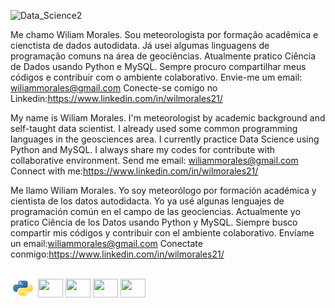 ![Data_Science2](https://user-images.githubusercontent.com/80546143/227724683-dcd9af41-1347-45eb-a7bc-57d888f7a095.jpg)

Me chamo Wiliam Morales. Sou meteorologista por formação acadêmica e cienctista de dados autodidata.
Já usei algumas linguagens de programação comuns na área de geociências. Atualmente pratico Ciência de Dados usando Python e MySQL.
Sempre procuro compartilhar meus códigos e contribuir com o ambiente colaborativo. 
Envie-me um email: wiliammorales@gmail.com
Conecte-se comigo no Linkedin:https://www.linkedin.com/in/wilmorales21/

My name is Wiliam Morales. I'm meteorologist by academic background and self-taught data scientist. I already used some common programming languages in the geosciences area. I currently practice Data Science using Python and MySQL. I always share my codes for contribute with collaborative environment. 
Send me email: wiliammorales@gmail.com
Connect with me:https://www.linkedin.com/in/wilmorales21/

Me llamo Wiliam Morales. Yo soy meteorólogo por formacíón académica y cientista de los datos autodidacta. Yo ya usé algunas lenguajes de programación común en el campo de las geociencias. Actualmente yo pratico Ciência de los Datos usando Python y MySQL. Siempre busco compartir mis códigos y contribuir con el ambiente colaborativo. 
Envíame un email:wiliammorales@gmail.com
Conectate conmigo:https://www.linkedin.com/in/wilmorales21/


<div style="display: inline_block"><br>
<img align="center" alt="Rafa-Python" height="30" width="40" src="https://raw.githubusercontent.com/devicons/devicon/master/icons/python/python-original.svg">
<img align="center" height="30" width="40" src="https://cdn.jsdelivr.net/gh/devicons/devicon/icons/linux/linux-original.svg">
<img align="center" height="30" width="40" src="https://cdn.jsdelivr.net/gh/devicons/devicon/icons/ubuntu/ubuntu-plain.svg"> 
<img align="center" height="30" width="40" src="https://cdn.jsdelivr.net/gh/devicons/devicon/icons/git/git-original.svg">
<img align="center" height="30" width="40" src="https://cdn.jsdelivr.net/gh/devicons/devicon/icons/mysql/mysql-original.svg">
</div>
